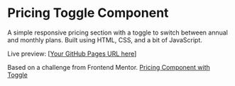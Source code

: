 
# Pricing Toggle Component

A simple responsive pricing section with a toggle to switch between annual and monthly plans. Built using HTML, CSS, and a bit of JavaScript.

Live preview: [[Your GitHub Pages URL here](https://felienz.github.io/Pricing-Toggle-Component/)]

Based on a challenge from Frontend Mentor.
[Pricing Component with Toggle](https://www.frontendmentor.io/challenges/pricing-component-with-toggle-8vPwRMIC)

